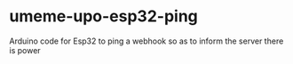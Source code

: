 # umeme-upo-esp32-ping
 Arduino code for Esp32 to ping a webhook so as to inform the server there is power
